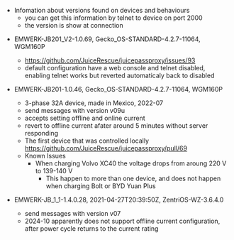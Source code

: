 * Infomation about versions found on devices and behaviours
   * you can get this information by telnet to device on port 2000
   * the version is show at connection

- EMWERK-JB201_V2-1.0.69, Gecko_OS-STANDARD-4.2.7-11064, WGM160P
    - https://github.com/JuiceRescue/juicepassproxy/issues/93
    - default configuration have a web console and telnet disabled, enabling telnet works but reverted automaticaly back to disabled

- EMWERK-JB201-1.0.46, Gecko_OS-STANDARD-4.2.7-11064, WGM160P
    - 3-phase 32A device, made in Mexico, 2022-07
    - send messages with version v09u
    - accepts setting offline and online current
    - revert to offline current afater around 5 minutes without server responding
    - The first device that was controlled locally https://github.com/JuiceRescue/juicepassproxy/pull/69
    - Known Issues
        - When charging Volvo XC40 the voltage drops from aroung 220 V to 139-140 V
            - This happen to more than one device, and does not happen when charging Bolt or BYD Yuan Plus             

- EMWERK-JB_1_1-1.4.0.28, 2021-04-27T20:39:50Z, ZentriOS-WZ-3.6.4.0
    - send messages with version v07
    - 2024-10 apparently does not support offline current configuration, after power cycle returns to the current rating

